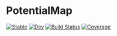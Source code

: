 # PotentialMap

[![Stable](https://img.shields.io/badge/docs-stable-blue.svg)](https://stevengogogo.github.io/PotentialMap.jl/stable)
[![Dev](https://img.shields.io/badge/docs-dev-blue.svg)](https://stevengogogo.github.io/PotentialMap.jl/dev)
[![Build Status](https://github.com/stevengogogo/PotentialMap.jl/workflows/CI/badge.svg)](https://github.com/stevengogogo/PotentialMap.jl/actions)
[![Coverage](https://codecov.io/gh/stevengogogo/PotentialMap.jl/branch/master/graph/badge.svg)](https://codecov.io/gh/stevengogogo/PotentialMap.jl)

